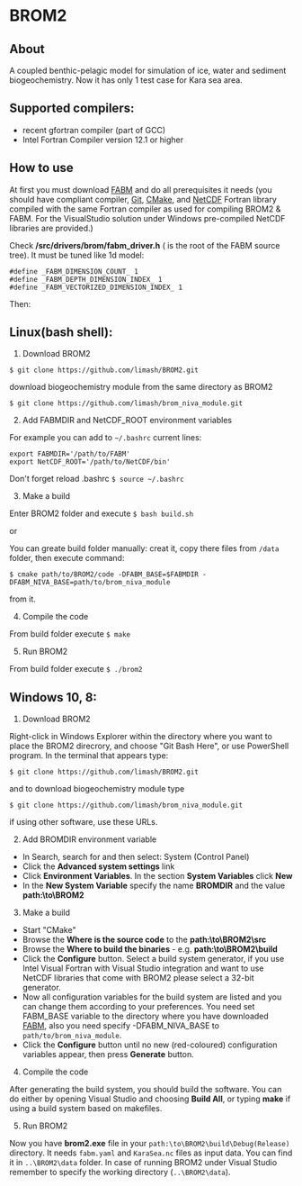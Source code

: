# BROM2
## About
A coupled benthic-pelagic model for simulation of ice, water and sediment biogeochemistry. Now it has only 1 test case for Kara sea area.

## Supported compilers:
* recent gfortran compiler (part of GCC)
* Intel Fortran Compiler version 12.1 or higher

## How to use
At first you must download [FABM] and do all prerequisites it needs (you should have compliant compiler, [Git], [CMake], and [NetCDF] Fortran library compiled with the same Fortran compiler as used for compiling BROM2 & FABM. For the VisualStudio solution under Windows pre-compiled NetCDF libraries are provided.)

Check **<FABMDIR>/src/drivers/brom/fabm_driver.h** (<FABMDIR> is the root of the FABM source tree). It must be tuned like 1d model:
```
#define _FABM_DIMENSION_COUNT_ 1
#define _FABM_DEPTH_DIMENSION_INDEX_ 1
#define _FABM_VECTORIZED_DIMENSION_INDEX_ 1
```

Then:

## Linux(bash shell):
1. Download BROM2

  `$ git clone https://github.com/limash/BROM2.git`
  
  download biogeochemistry module from the same directory as BROM2
  
  `$ git clone https://github.com/limash/brom_niva_module.git`

2. Add FABMDIR and NetCDF_ROOT environment variables

  For example you can add to `~/.bashrc` current lines:

  ```
  export FABMDIR='/path/to/FABM'
  export NetCDF_ROOT='/path/to/NetCDF/bin'
  ```
  
  Don't forget reload .bashrc `$ source ~/.bashrc`

3. Make a build 

  Enter BROM2 folder and execute `$ bash build.sh`

  or

  You can greate build folder manually: creat it, copy there files from `/data` folder, then execute command:

  `$ cmake path/to/BROM2/code -DFABM_BASE=$FABMDIR -DFABM_NIVA_BASE=path/to/brom_niva_module`

  from it.

4. Compile the code

  From build folder execute `$ make`

5. Run BROM2

  From build folder execute `$ ./brom2`

## Windows 10, 8:

1. Download BROM2

  Right-click in Windows Explorer within the directory where you want to place the BROM2 direcrory, and choose "Git Bash Here", or use PowerShell program. In the terminal that appears type:

  `$ git clone https://github.com/limash/BROM2.git`
  
  and to download biogeochemistry module type
  
  `$ git clone https://github.com/limash/brom_niva_module.git`

  if using other software, use these URLs.
  
2. Add BROMDIR environment variable

  * In Search, search for and then select: System (Control Panel)
  * Click the **Advanced system settings** link
  * Click **Environment Variables**. In the section **System Variables** click **New**
  * In the **New System Variable** specify the name **BROMDIR** and the value **path:\to\BROM2**

3. Make a build

  * Start "CMake"
  * Browse the **Where is the source code** to the **path:\to\BROM2\src**
  * Browse the **Where to build the binaries** - e.g. **path:\to\BROM2\build**
  * Click the **Configure** button. Select a build system generator, if you use Intel Visual Fortran with Visual Studio integration and want to use NetCDF libraries that come with BROM2 please select a 32-bit generator.
  * Now all configuration variables for the build system are listed and you can change them according to your preferences. You need set FABM_BASE variable to the directory where you have downloaded [FABM], also you need specify -DFABM_NIVA_BASE to `path/to/brom_niva_module`.
  * Click the **Configure** button until no new (red-coloured) configuration variables appear, then press **Generate** button.

4. Compile the code

  After generating the build system, you should build the software. You can do either by opening Visual Studio and choosing **Build All**, or typing **make** if using a build system based on makefiles.

5. Run BROM2

  Now you have **brom2.exe** file in your `path:\to\BROM2\build\Debug(Release)` directory. It needs `fabm.yaml` and `KaraSea.nc` files as input data. You can find it in `..\BROM2\data` folder. In case of running BROM2 under Visual Studio remember to specify the working directory (`..\BROM2\data`).

[Git]:https://git-scm.com/downloads
[FABM]:http://fabm.net
[CMake]:https://cmake.org/
[NetCDF]:http://www.unidata.ucar.edu/software/netcdf/docs/getting_and_building_netcdf.html
